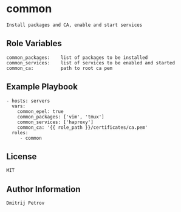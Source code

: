 common
=========

    Install packages and CA, enable and start services

Role Variables
--------------

    common_packages:    list of packages to be installed
    common_services:    list of services to be enabled and started
    common_ca:          path to root ca pem

Example Playbook
----------------

    - hosts: servers
      vars:
        common_epel: true
        common_packages: ['vim', 'tmux']
        common_services: ['haproxy']
        common_ca: '{{ role_path }}/certificates/ca.pem' 
      roles:
         - common

License
-------

    MIT

Author Information
------------------

    Dmitrij Petrov
